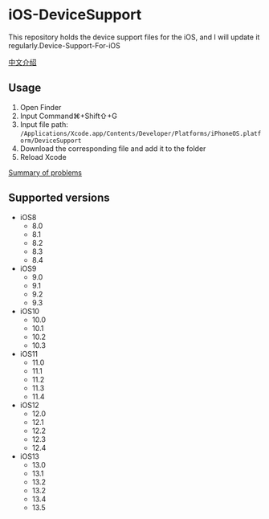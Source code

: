 # iOS-DeviceSupport
This repository holds the device support files for the iOS, and I will update it regularly.Device-Support-For-iOS

[中文介绍](https://github.com/aloow/Device-Support-For-iOS/blob/master/README-CN.md)

## Usage
1. Open Finder
2. Input Command⌘+Shift⇧+G
3. Input file path:
`/Applications/Xcode.app/Contents/Developer/Platforms/iPhoneOS.platform/DeviceSupport`
4. Download the corresponding file and add it to the folder
5. Reload Xcode

[Summary of problems](https://www.jianshu.com/p/446a4e046547)

## Supported versions
* iOS8
   * 8.0
   * 8.1
   * 8.2
   * 8.3
   * 8.4
* iOS9
   * 9.0
   * 9.1
   * 9.2
   * 9.3
* iOS10
   * 10.0
   * 10.1
   * 10.2
   * 10.3
* iOS11
   * 11.0
   * 11.1
   * 11.2 
   * 11.3 
   * 11.4
* iOS12
   * 12.0
   * 12.1
   * 12.2
   * 12.3
   * 12.4
* iOS13
   * 13.0
   * 13.1
   * 13.2
   * 13.2
   * 13.4
   * 13.5

